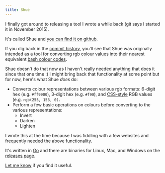 ```yaml
---
title: Shue
---
```


I finally got around to releasing a tool I wrote a while back (git says I started it in November 2015).

It's called Shue and [you can find it on github](https://github.com/stilvoid/shue).

If you dig back in the [commit history](https://github.com/stilvoid/shue/commits/master), you'll see that Shue was originally intended as a tool for converting rgb colour values into their nearest equivalent [bash colour codes](http://www.tldp.org/HOWTO/Bash-Prompt-HOWTO/x329.html).

Shue doesn't do that now as I haven't really needed anything that does it since that one time :) I might bring back that functionality at some point but for now, here's what Shue *does* do:

* Converts colour representations between various rgb formats: 6-digit hex (e.g. `#ff9900`), 3-digit hex (e.g. `#f90`), and [CSS-style](https://www.w3schools.com/cssref/css_colors_legal.asp) RGB values (e.g. `rgb(255, 153, 0)`.
* Perform a few basic operations on colours before converting to the various representations:
    * Invert
    * Darken
    * Lighten

I wrote this at the time because I was fiddling with a few websites and frequently needed the above functionality.

It's written in [Go](https://golang.org/) and there are binaries for Linux, Mac, and Windows on the [releases page](https://github.com/stilvoid/shue/releases).

[Let me know](mailto:steve@engledow.me) if you find it useful.
